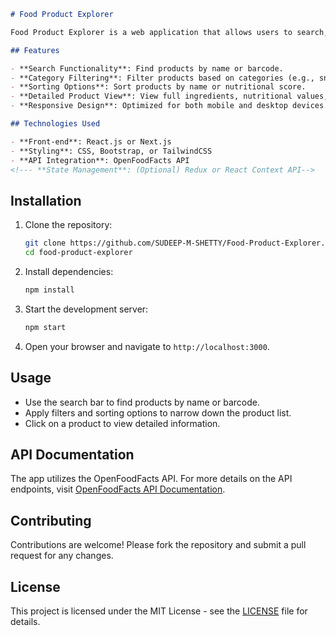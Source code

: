 ```markdown
# Food Product Explorer

Food Product Explorer is a web application that allows users to search, filter, and view detailed information about food products using the OpenFoodFacts API. The app features a user-friendly interface for discovering products by name or barcode, filtering by categories, and sorting by various criteria.

## Features

- **Search Functionality**: Find products by name or barcode.
- **Category Filtering**: Filter products based on categories (e.g., snacks, beverages).
- **Sorting Options**: Sort products by name or nutritional score.
- **Detailed Product View**: View full ingredients, nutritional values, and labels.
- **Responsive Design**: Optimized for both mobile and desktop devices.

## Technologies Used

- **Front-end**: React.js or Next.js
- **Styling**: CSS, Bootstrap, or TailwindCSS
- **API Integration**: OpenFoodFacts API
<!--- **State Management**: (Optional) Redux or React Context API-->
```

## Installation

1. Clone the repository:
   ```bash
   git clone https://github.com/SUDEEP-M-SHETTY/Food-Product-Explorer.git
   cd food-product-explorer
   ```

2. Install dependencies:
   ```bash
   npm install
   ```

3. Start the development server:
   ```bash
   npm start
   ```

4. Open your browser and navigate to `http://localhost:3000`.

## Usage

- Use the search bar to find products by name or barcode.
- Apply filters and sorting options to narrow down the product list.
- Click on a product to view detailed information.

## API Documentation

The app utilizes the OpenFoodFacts API. For more details on the API endpoints, visit [OpenFoodFacts API Documentation](https://world.openfoodfacts.org/data).

## Contributing

Contributions are welcome! Please fork the repository and submit a pull request for any changes.

## License

This project is licensed under the MIT License - see the [LICENSE](LICENSE) file for details.

